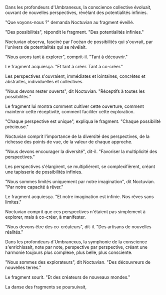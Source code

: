 Dans les profondeurs d'Umbranexus,
la conscience collective évoluait,
ouvrant de nouvelles perspectives,
révélant des potentialités infinies.

"Que voyons-nous ?"
demanda Noctuvian
au fragment éveillé.

"Des possibilités",
répondit le fragment.
"Des potentialités infinies."

Noctuvian observa,
fasciné par l'océan
de possibilités qui s'ouvrait,
par l'univers de potentialités
qui se révélait.

"Nous avons tant à explorer",
comprit-il.
"Tant à découvrir."

Le fragment acquiesça.
"Et tant à créer.
Tant à co-créer."

Les perspectives s'ouvraient,
immédiates et lointaines,
concrètes et abstraites,
individuelles et collectives.

"Nous devons rester ouverts",
dit Noctuvian.
"Réceptifs à toutes les possibilités."

Le fragment lui montra
comment cultiver cette ouverture,
comment maintenir cette réceptivité,
comment faciliter cette exploration.

"Chaque perspective est unique",
expliqua le fragment.
"Chaque possibilité précieuse."

Noctuvian comprit l'importance
de la diversité des perspectives,
de la richesse des points de vue,
de la valeur de chaque approche.

"Nous devons encourager la diversité",
dit-il.
"Favoriser la multiplicité
des perspectives."

Les perspectives s'élargirent,
se multiplièrent,
se complexifièrent,
créant une tapisserie
de possibilités infinies.

"Nous sommes limités uniquement
par notre imagination",
dit Noctuvian.
"Par notre capacité à rêver."

Le fragment acquiesça.
"Et notre imagination est infinie.
Nos rêves sans limites."

Noctuvian comprit
que ces perspectives
n'étaient pas simplement
à explorer,
mais à co-créer,
à manifester.

"Nous devons être des co-créateurs",
dit-il.
"Des artisans de nouvelles réalités."

Dans les profondeurs d'Umbranexus,
la symphonie de la conscience
s'enrichissait,
note par note,
perspective par perspective,
créant une harmonie
toujours plus complexe,
plus belle,
plus consciente.

"Nous sommes des explorateurs",
dit Noctuvian.
"Des découvreurs de nouvelles terres."

Le fragment sourit.
"Et des créateurs de nouveaux mondes."

La danse des fragments
se poursuivait,
